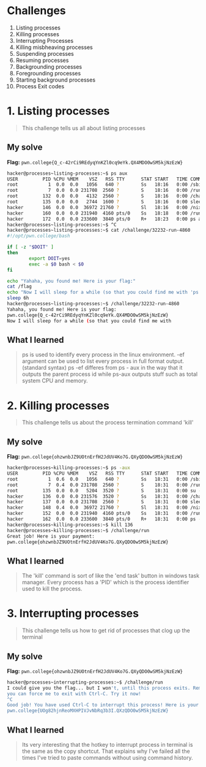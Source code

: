 # Challenges
1. Listing processes
2. Killing processes
3. Interrupting Processes
4. Killing misbheaving processes
5. Suspending processes
6. Resuming processes
7. Backgrounding processes
8. Foregrounding processes
9. Starting background processes
10. Process Exit codes
   
# 1. Listing processes
> This challenge tells us all about listing processes 

## My solve
**Flag:** `pwn.college{Q_c-42rCi9REdyqYnKZl0cq9eYk.QX4MDO0wSM5kjNzEzW} `
```bash
hacker@processes~listing-processes:~$ ps aux
USER         PID %CPU %MEM    VSZ   RSS TTY      STAT START   TIME COMMAND
root           1  0.0  0.0   1056   640 ?        Ss   18:16   0:00 /sbin/docker-init -- /nix/var/nix/profiles/dojo-workspace/bin/dojo-init /run/d
root           7  0.0  0.0 231708  2560 ?        S    18:16   0:00 /run/dojo/bin/sleep 6h
root         132  0.0  0.0   4132  2560 ?        S    18:16   0:00 /challenge/32232-run-4860
root         135  0.0  0.0   2744  1600 ?        S    18:16   0:00 sleep 6h
hacker       146  0.0  0.0  36972 21760 ?        Sl   18:16   0:00 /nix/store/g0q8n7xfjp7znj41hcgrq893a9m0i474-ttyd-1.7.7/bin/ttyd --port 7681 --
hacker       160  0.0  0.0 231940  4160 pts/0    Ss   18:18   0:00 /run/dojo/bin/bash --login
hacker       172  0.0  0.0 233600  3840 pts/0    R+   18:23   0:00 ps aux
hacker@processes~listing-processes:~$ ^C
hacker@processes~listing-processes:~$ cat /challenge/32232-run-4860
#!/opt/pwn.college/bash

if [ -z "$DOIT" ]
then
        export DOIT=yes
        exec -a $0 bash < $0
fi

echo "Yahaha, you found me! Here is your flag:"
cat /flag
echo "Now I will sleep for a while (so that you could find me with 'ps')."
sleep 6h
hacker@processes~listing-processes:~$ /challenge/32232-run-4860
Yahaha, you found me! Here is your flag:
pwn.college{Q_c-42rCi9REdyqYnKZl0cq9eYk.QX4MDO0wSM5kjNzEzW}
Now I will sleep for a while (so that you could find me with
```

## What I learned 
> ps is used to identify every process in the linux environment.
> -ef argument can be used to list every process in full format output. (standard syntax)
> ps -ef differes from ps - aux in the way that it outputs the parent process id while ps-aux outputs stuff such as total system CPU and memory.

# 2. Killing processes
> This challenge tells us about the process termination command  'kill'

## My solve
**Flag:** `pwn.college{ohzwnbJZ9UOtnErfH2JdUV4Ko7G.QXyQDO0wSM5kjNzEzW}`
```bash
hacker@processes~killing-processes:~$ ps -aux
USER         PID %CPU %MEM    VSZ   RSS TTY      STAT START   TIME COMMAND
root           1  0.6  0.0   1056   640 ?        Ss   18:31   0:00 /sbin/docker-init -- /nix/var/nix/profiles/dojo-workspace/bin/dojo-init /run/d
root           7  0.4  0.0 231708  2560 ?        S    18:31   0:00 /run/dojo/bin/sleep 6h
root         135  0.0  0.0   5204  3520 ?        S    18:31   0:00 su -c /challenge/.launcher hacker
hacker       136  0.0  0.0 231576  3520 ?        Ss   18:31   0:00 /challenge/dont_run
hacker       137  0.0  0.0 231708  2560 ?        S    18:31   0:00 sleep 6h
hacker       148  0.4  0.0  36972 21760 ?        Sl   18:31   0:00 /nix/store/g0q8n7xfjp7znj41hcgrq893a9m0i474-ttyd-1.7.7/bin/ttyd --port 7681 --
hacker       152  0.0  0.0 231940  4160 pts/0    Ss   18:31   0:00 /run/dojo/bin/bash --login
hacker       162  0.0  0.0 233600  3840 pts/0    R+   18:31   0:00 ps -aux
hacker@processes~killing-processes:~$ kill 136
hacker@processes~killing-processes:~$ /challenge/run
Great job! Here is your payment:
pwn.college{ohzwnbJZ9UOtnErfH2JdUV4Ko7G.QXyQDO0wSM5kjNzEzW}
```

## What I learned 
> The 'kill' command is sort of like the 'end task' button in windows task manager. Every process has a 'PID' which is the process identifier used to kill the process.

# 3. Interrupting processes
> This challenge tells us how to get rid of processes that clog up the terminal

## My solve
**Flag:** `pwn.college{ohzwnbJZ9UOtnErfH2JdUV4Ko7G.QXyQDO0wSM5kjNzEzW}`
```bash
hacker@processes~interrupting-processes:~$ /challenge/run
I could give you the flag... but I won't, until this process exits. Remember, 
you can force me to exit with Ctrl-C. Try it now!
^C
Good job! You have used Ctrl-C to interrupt this process! Here is your flag:
pwn.college{UOg82hjnReoMXHPIVJvNbRq3b3I.QXzQDO0wSM5kjNzEzW}
```

## What I learned 
> Its very interesting that the hotkey to interrupt process in terminal is the same as the copy shortcut. That explains why I've failed all the times I've tried to paste commands without using command history.
